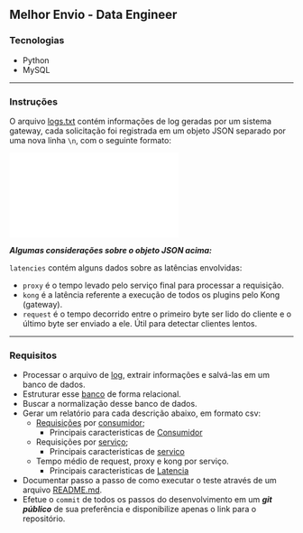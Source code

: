 
## Melhor Envio - Data Engineer

### Tecnologias

- Python
- MySQL

--------------

### Instruções

O arquivo [logs.txt](https://drive.google.com/open?id=1GliYD4Q19_f6S88iFsn0dk8dGLhB9YXF) contém informações de log geradas por um sistema gateway, cada solicitação foi registrada em um objeto JSON separado por uma nova linha `\n`, com o seguinte formato:

![JSON](JSON.md)

***Algumas considerações sobre o objeto JSON acima:***

`latencies` contém alguns dados sobre as latências envolvidas:
- `proxy`  é o tempo levado pelo serviço final para processar a requisição.
- `kong`  é a latência referente a execução de todos os plugins pelo Kong (gateway).
- `request`  é o tempo decorrido entre o primeiro byte ser lido do cliente e o último byte ser enviado a ele. Útil para detectar clientes lentos.

--------------

### Requisitos

- Processar o arquivo de [log](JSON.md), extrair informações e salvá-las em um banco de dados.
- Estruturar esse [banco](DatabaseModel.md) de forma relacional.
- Buscar a normalização desse banco de dados.
- Gerar um relatório para cada descrição abaixo, em formato csv: 
	- [Requisições](Request.md) por [consumidor](TabelaConsumidor.md);
		- Principais caracteristicas de [Consumidor](Consumidor.md) 
	- Requisições por [serviço](TabelaServicos.md);
		- Principais caracteristicas de [servico](servico.md) 
	- Tempo médio de request, proxy e kong por serviço.
		- Principais caracteristicas de [Latencia](Latencia.md) 
- Documentar passo a passo de como executar o teste através de um arquivo [README.md](README.md).
- Efetue o `commit` de todos os passos do desenvolvimento em um ***git público*** de sua preferência e disponibilize apenas o link para o repositório.


